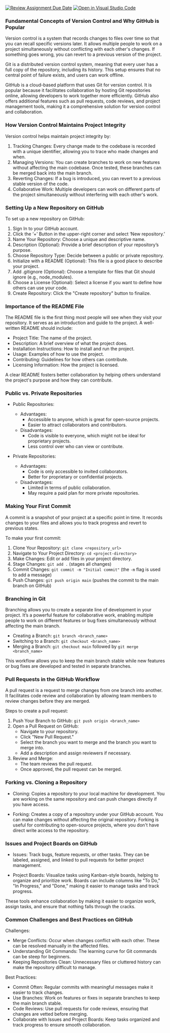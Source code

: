 [![Review Assignment Due Date](https://classroom.github.com/assets/deadline-readme-button-22041afd0340ce965d47ae6ef1cefeee28c7c493a6346c4f15d667ab976d596c.svg)](https://classroom.github.com/a/8wgCKhpZ)
[![Open in Visual Studio Code](https://classroom.github.com/assets/open-in-vscode-2e0aaae1b6195c2367325f4f02e2d04e9abb55f0b24a779b69b11b9e10269abc.svg)](https://classroom.github.com/online_ide?assignment_repo_id=15617608&assignment_repo_type=AssignmentRepo)
### Fundamental Concepts of Version Control and Why GitHub is Popular

Version control is a system that records changes to files over time so that you can recall specific versions later. It allows multiple people to work on a project simultaneously without conflicting with each other's changes. If something goes wrong, you can revert to a previous version of the project.

Git is a distributed version control system, meaning that every user has a full copy of the repository, including its history. This setup ensures that no central point of failure exists, and users can work offline.

GitHub is a cloud-based platform that uses Git for version control. It is popular because it facilitates collaboration by hosting Git repositories online, allowing developers to work together more efficiently. GitHub also offers additional features such as pull requests, code reviews, and project management tools, making it a comprehensive solution for version control and collaboration.

### How Version Control Maintains Project Integrity

Version control helps maintain project integrity by:
1. Tracking Changes: Every change made to the codebase is recorded with a unique identifier, allowing you to trace who made changes and when.
2. Managing Versions: You can create branches to work on new features without affecting the main codebase. Once tested, these branches can be merged back into the main branch.
3. Reverting Changes: If a bug is introduced, you can revert to a previous stable version of the code.
4. Collaborative Work: Multiple developers can work on different parts of the project simultaneously without interfering with each other's work.

### Setting Up a New Repository on GitHub

To set up a new repository on GitHub:
1. Sign In to your GitHub account.
2. Click the ‘+’ Button in the upper-right corner and select ‘New repository.’
3. Name Your Repository: Choose a unique and descriptive name.
4. Description (Optional): Provide a brief description of your repository’s purpose.
5. Choose Repository Type: Decide between a public or private repository.
6. Initialize with a README (Optional): This file is a good place to describe your project.
7. Add .gitignore (Optional): Choose a template for files that Git should ignore (e.g., node_modules).
8. Choose a License (Optional): Select a license if you want to define how others can use your code.
9. Create Repository: Click the "Create repository" button to finalize.

### Importance of the README File

The README file is the first thing most people will see when they visit your repository. It serves as an introduction and guide to the project. A well-written README should include:
- Project Title: The name of the project.
- Description: A brief overview of what the project does.
- Installation Instructions: How to install and run the project.
- Usage: Examples of how to use the project.
- Contributing: Guidelines for how others can contribute.
- Licensing Information: How the project is licensed.

A clear README fosters better collaboration by helping others understand the project's purpose and how they can contribute.

### Public vs. Private Repositories

- Public Repositories:
  - Advantages:
    - Accessible to anyone, which is great for open-source projects.
    - Easier to attract collaborators and contributors.
  - Disadvantages:
    - Code is visible to everyone, which might not be ideal for proprietary projects.
    - Less control over who can view or contribute.

- Private Repositories:
  - Advantages:
    - Code is only accessible to invited collaborators.
    - Better for proprietary or confidential projects.
  - Disadvantages:
    - Limited in terms of public collaboration.
    - May require a paid plan for more private repositories.

### Making Your First Commit

A commit is a snapshot of your project at a specific point in time. It records changes to your files and allows you to track progress and revert to previous states.

To make your first commit:
1. Clone Your Repository: `git clone <repository_url>`
2. Navigate to Your Project Directory: `cd <project-directory>`
3. Make Changes: Edit or add files in your project directory.
4. Stage Changes: `git add .` (stages all changes)
5. Commit Changes: `git commit -m "Initial commit"` (the `-m` flag is used to add a message)
6. Push Changes: `git push origin main` (pushes the commit to the main branch on GitHub)

### Branching in Git

Branching allows you to create a separate line of development in your project. It’s a powerful feature for collaborative work, enabling multiple people to work on different features or bug fixes simultaneously without affecting the main branch.

- Creating a Branch: `git branch <branch_name>`
- Switching to a Branch: `git checkout <branch_name>`
- Merging a Branch: `git checkout main` followed by `git merge <branch_name>`

This workflow allows you to keep the main branch stable while new features or bug fixes are developed and tested in separate branches.

### Pull Requests in the GitHub Workflow

A pull request is a request to merge changes from one branch into another. It facilitates code review and collaboration by allowing team members to review changes before they are merged.

Steps to create a pull request:
1. Push Your Branch to GitHub: `git push origin <branch_name>`
2. Open a Pull Request on GitHub:
   - Navigate to your repository.
   - Click "New Pull Request."
   - Select the branch you want to merge and the branch you want to merge into.
   - Add a description and assign reviewers if necessary.
3. Review and Merge:
   - The team reviews the pull request.
   - Once approved, the pull request can be merged.

### Forking vs. Cloning a Repository

- Cloning: Copies a repository to your local machine for development. You are working on the same repository and can push changes directly if you have access.
  
- Forking: Creates a copy of a repository under your GitHub account. You can make changes without affecting the original repository. Forking is useful for contributing to open-source projects, where you don't have direct write access to the repository.

### Issues and Project Boards on GitHub

- Issues: Track bugs, feature requests, or other tasks. They can be labeled, assigned, and linked to pull requests for better project management.
  
- Project Boards: Visualize tasks using Kanban-style boards, helping to organize and prioritize work. Boards can include columns like "To Do," "In Progress," and "Done," making it easier to manage tasks and track progress.

These tools enhance collaboration by making it easier to organize work, assign tasks, and ensure that nothing falls through the cracks.

### Common Challenges and Best Practices on GitHub

Challenges:
- Merge Conflicts: Occur when changes conflict with each other. These can be resolved manually in the affected files.
- Understanding Git Commands: The learning curve for Git commands can be steep for beginners.
- Keeping Repositories Clean: Unnecessary files or cluttered history can make the repository difficult to manage.

Best Practices:
- Commit Often: Regular commits with meaningful messages make it easier to track changes.
- Use Branches: Work on features or fixes in separate branches to keep the main branch stable.
- Code Reviews: Use pull requests for code reviews, ensuring that changes are vetted before merging.
- Collaborate with Issues and Project Boards: Keep tasks organized and track progress to ensure smooth collaboration.
